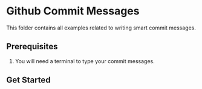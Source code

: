 # Github Commit Messages #

This folder contains all examples related to writing smart commit messages.

## Prerequisites ##

1. You will need a terminal to type your commit messages.


## Get Started ##
